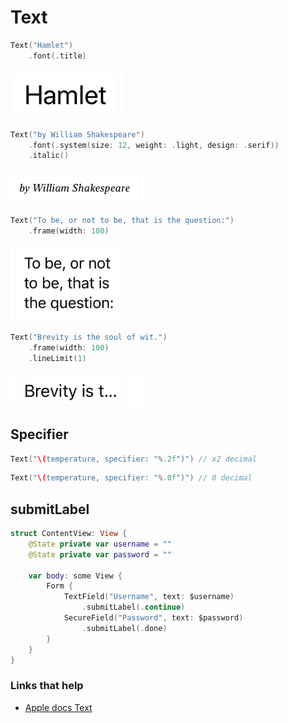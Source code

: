 # Text

```swift
Text("Hamlet")
    .font(.title)
```

![](images/2.png)

```swift
Text("by William Shakespeare")
    .font(.system(size: 12, weight: .light, design: .serif))
    .italic()
```

![](images/3.png)

```swift
Text("To be, or not to be, that is the question:")
    .frame(width: 100)
```

![](images/4.png)

```swift
Text("Brevity is the soul of wit.")
    .frame(width: 100)
    .lineLimit(1)
```

![](images/5.png)

## Specifier

```swift
Text("\(temperature, specifier: "%.2f")") // x2 decimal
```

```swift
Text("\(temperature, specifier: "%.0f")") // 0 decimal
```

## submitLabel

```swift
struct ContentView: View {
    @State private var username = ""
    @State private var password = ""
    
    var body: some View {
        Form {
            TextField("Username", text: $username)
                .submitLabel(.continue)
            SecureField("Password", text: $password)
                .submitLabel(.done)
        }
    }
}
```

### Links that help

- [Apple docs Text](https://developer.apple.com/documentation/swiftui/text)
